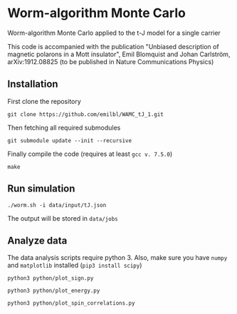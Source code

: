 # Worm-algorithm Monte Carlo

Worm-algorithm Monte Carlo applied to the t-J model for a single carrier

This code is accompanied with the publication "Unbiased description of magnetic polarons in a Mott insulator", Emil Blomquist and Johan Carlström, arXiv:1912.08825 (to be published in Nature Communications Physics)


## Installation

First clone the repository
```
git clone https://github.com/emilbl/WAMC_tJ_1.git
```

Then fetching all required submodules
```
git submodule update --init --recursive
```

Finally compile the code (requires at least `gcc v. 7.5.0`)
```
make
```

## Run simulation

```
./worm.sh -i data/input/tJ.json
```
The output will be stored in `data/jobs`

## Analyze data

The data analysis scripts require python 3. Also, make sure you have `numpy` and `matplotlib` installed (`pip3 install scipy`)

```
python3 python/plot_sign.py
```

```
python3 python/plot_energy.py
```

```
python3 python/plot_spin_correlations.py
```